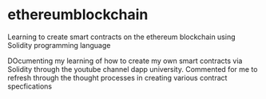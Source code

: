 # ethereumblockchain
Learning to create smart contracts on the ethereum blockchain using Solidity programming language

DOcumenting my learning of how to create my own smart contracts via Solidity through the youtube channel dapp university.
Commented for me to refresh through the thought processes in creating various contract specfications
